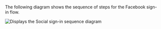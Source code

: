 The following diagram shows the sequence of steps for the Facebook sign-in flow.

<div class="three-quarter">

![Displays the Social sign-in sequence diagram](/img/oie-embedded-sdk/oie-embedded-sdk-use-case-social-sign-in.png)

</div>
